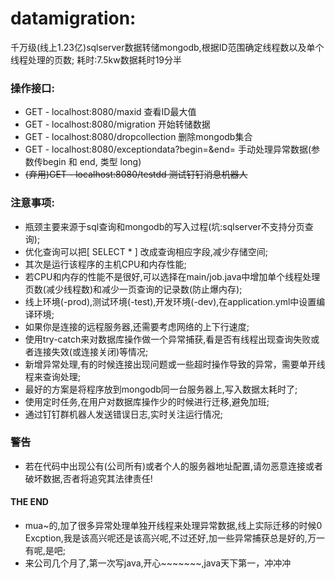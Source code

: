 # datamigration:
千万级(线上1.23亿)sqlserver数据转储mongodb,根据ID范围确定线程数以及单个线程处理的页数;
耗时:7.5kw数据耗时19分半
### 操作接口:

- GET - localhost:8080/maxid  查看ID最大值
- GET - localhost:8080/migration 开始转储数据
- GET - localhost:8080/dropcollection 删除mongodb集合
- GET - localhost:8080/exceptiondata?begin=&end= 手动处理异常数据(参数传begin 和 end, 类型 long)  
- ~~(弃用)GET - localhost:8080/testdd 测试钉钉消息机器人~~

### 注意事项:
- 瓶颈主要来源于sql查询和mongodb的写入过程(坑:sqlserver不支持分页查询);
- 优化查询可以把[ SELECT * ] 改成查询相应字段,减少存储空间;  
- 其次是运行该程序的主机CPU和内存性能;
- 若CPU和内存的性能不是很好,可以选择在main/job.java中增加单个线程处理页数(减少线程数)和减少一页查询的记录数(防止爆内存);
- 线上环境(-prod),测试环境(-test),开发环境(-dev),在application.yml中设置编译环境;
- 如果你是连接的远程服务器,还需要考虑网络的上下行速度;
- 使用try-catch来对数据库操作做一个异常捕获,看是否有线程出现查询失败或者连接失效(或连接关闭)等情况;
- 新增异常处理,有的时候连接出现问题或一些超时操作导致的异常，需要单开线程来查询处理;
- 最好的方案是将程序放到mongodb同一台服务器上,写入数据太耗时了;
- 使用定时任务,在用户对数据库操作少的时候进行迁移,避免加班;
- 通过钉钉群机器人发送错误日志,实时关注运行情况;

### 警告
- 若在代码中出现公有(公司所有)或者个人的服务器地址配置,请勿恶意连接或者破坏数据,否者将追究其法律责任!

#### THE END
- mua~的,加了很多异常处理单独开线程来处理异常数据,线上实际迁移的时候0 Excption,我是该高兴呢还是该高兴呢,不过还好,加一些异常捕获总是好的,万一有呢,是吧;
- 来公司几个月了,第一次写java,开心~~~~~~~,java天下第一，冲冲冲
